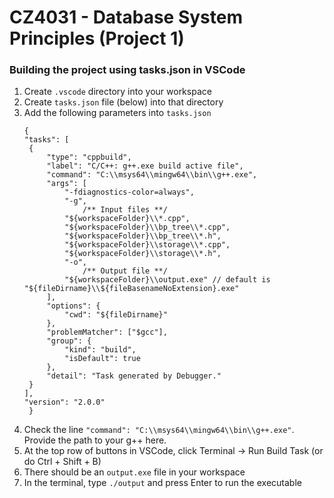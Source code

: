# CZ4031 - Database System Principles (Project 1)

### Building the project using tasks.json in VSCode

1. Create `.vscode` directory into your workspace
2. Create `tasks.json` file (below) into that directory
3. Add the following parameters into `tasks.json`
   ```
   {
   "tasks": [
   	{
   		"type": "cppbuild",
   		"label": "C/C++: g++.exe build active file",
   		"command": "C:\\msys64\\mingw64\\bin\\g++.exe",
   		"args": [
   			"-fdiagnostics-color=always",
   			"-g",
                /** Input files **/
   			"${workspaceFolder}\\*.cpp",
   			"${workspaceFolder}\\bp_tree\\*.cpp",
   			"${workspaceFolder}\\bp_tree\\*.h",
   			"${workspaceFolder}\\storage\\*.cpp",
   			"${workspaceFolder}\\storage\\*.h",
   			"-o",
                /** Output file **/
   			"${workspaceFolder}\\output.exe" // default is "${fileDirname}\\${fileBasenameNoExtension}.exe"
   		],
   		"options": {
   			"cwd": "${fileDirname}"
   		},
   		"problemMatcher": ["$gcc"],
   		"group": {
   			"kind": "build",
   			"isDefault": true
   		},
   		"detail": "Task generated by Debugger."
   	}
   ],
   "version": "2.0.0"
    }
   ```
4. Check the line ```"command": "C:\\msys64\\mingw64\\bin\\g++.exe"```. Provide the path to your g++ here.
5. At the top row of buttons in VSCode, click Terminal -> Run Build Task (or do Ctrl + Shift + B)
6. There should be an `output.exe` file in your workspace
7. In the terminal, type `./output` and press Enter to run the executable
